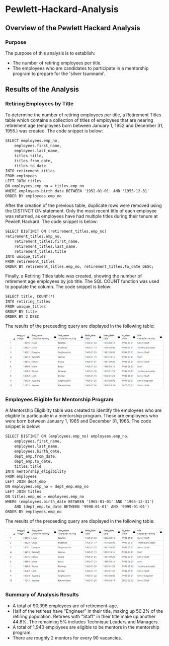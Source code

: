 # Pewlett-Hackard-Analysis

## Overview of the Pewlett Hackard Analysis

### Purpose
The purpose of this analysis is to establish:
- The number of retiring employees per title.
- The employees who are candidates to participate in a mentorship program to prepare for the 'silver tsumnami'.

## Results of the Analysis

### Retiring Employees by Title

To determine the number of retiring employees per title, a Retirement Titles table which contains a collection of titles of employees that are nearing retirement age (employees born between January 1, 1952 and December 31, 1955.) was created.  The code snippet is below:

```
SELECT employees.emp_no,
	employees.first_name,
    employees.last_name,
	titles.title,
    titles.from_date,
    titles.to_date
INTO retirement_titles
FROM employees
LEFT JOIN titles
ON employees.emp_no = titles.emp_no
WHERE employees.birth_date BETWEEN '1952-01-01' AND '1955-12-31'
ORDER BY employees.emp_no
```

After the creation of the previous table, duplicate rows were removed using the DISTINCT ON statement.  Only the most recent title of each employee was returned, as employees have had multiple titles during their tenure at Pewlett Hackard.  The code snippet is below:

```
SELECT DISTINCT ON (retirement_titles.emp_no) retirement_titles.emp_no,
	retirement_titles.first_name,
    retirement_titles.last_name,
	retirement_titles.title
INTO unique_titles
FROM retirement_titles
ORDER BY retirement_titles.emp_no, retirement_titles.to_date DESC;
```

Finally, a Retiring Titles table was created, showing the number of retirement age employees by job title.  The SQL COUNT function was used to populate the column.  The code snippet is below:

```
SELECT title, COUNT(*)
INTO retiring_titles
FROM unique_titles
GROUP BY title
ORDER BY 2 DESC
```

The results of the preceeding query are displayed in the following table:

![Retiring Titles](https://github.com/amitchub/Pewlett-Hackard-Analysis/blob/main/Resources/mentorship_eligibility_table.png)

### Employees Eligible for Mentorship Program

A Mentorship Eligibilty table was created to identify the employees who are eligible to participate in a mentorship program.  These are employees who were born between January 1, 1965 and December 31, 1965.  The code snippet is below:

```
SELECT DISTINCT ON (employees.emp_no) employees.emp_no,
	employees.first_name,
	employees.last_name,
	employees.birth_date,
	dept_emp.from_date,
	dept_emp.to_date,
	titles.title
INTO mentorship_eligibility
FROM employees
LEFT JOIN dept_emp
ON employees.emp_no = dept_emp.emp_no
LEFT JOIN titles
ON titles.emp_no = employees.emp_no
WHERE (employees.birth_date BETWEEN '1965-01-01' AND '1965-12-31')
    AND (dept_emp.to_date BETWEEN '9998-01-01' AND '9999-01-01')
ORDER BY employees.emp_no
```

The results of the preceeding query are displayed in the following table:

![Mentorship Eligibility](https://github.com/amitchub/Pewlett-Hackard-Analysis/blob/main/Resources/mentorship_eligibility_table.png)

### Summary of Analysis Results
- A total of 90,398 employees are of retirement-age.
- Half of the retirees have "Engineer" in their title, making up 50.2% of the retiring population. Retirees with "Staff" in their title make up another 44.8%. The remaining 5% includes Technique Leaders and Managers.
- A total of 1,940 employees are eligible to be mentors in the mentorship program.
- There are roughly 2 mentors for every 90 vacancies.

